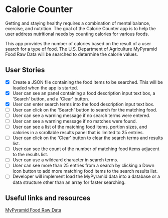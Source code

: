 # Calorie Counter

Getting and staying healthy requires a combination of mental balance,
exercise, and nutrition. The goal of the Calorie Counter app is to help the
user address nutritional needs by counting calories for various foods.

This app provides the number of calories based on the result of a user search
for a type of food. The U.S. Department of Agriculture MyPyramid Food Raw Data
will be searched to determine the calorie values.

## User Stories

- [x] Create a JSON file containing the food items to be
      searched. This will be loaded when the app is started.
- [x] User can see an panel containing a food description input text box,
      a 'Search' button, and a 'Clear' button.
- [x] User can enter search terms into the food description input text box.
- [ ] User can click on the 'Search' button to search for the matching food.
- [ ] User can see a warning message if no search terms were entered.
- [ ] User can see a warning message if no matches were found.
- [ ] User can see a list of the matching food items, portion sizes, and
      calories in a scrollable results panel that is limited to 25 entries.
- [ ] User can click on the 'Clear' button to clear the search terms and
      results list.
- [ ] User can see the count of the number of matching food items adjacent to
      the results list.
- [ ] User can use a wildcard character in search terms.
- [ ] User can see more than 25 entries from a search by clicking a Down
      icon button to add more matching food items to the search results list.
- [ ] Developer will implement load the MyPyramid data into a database or a
      data structure other than an array for faster searching.

## Useful links and resources

[MyPyramid Food Raw Data](https://catalog.data.gov/dataset/mypyramid-food-raw-data)
